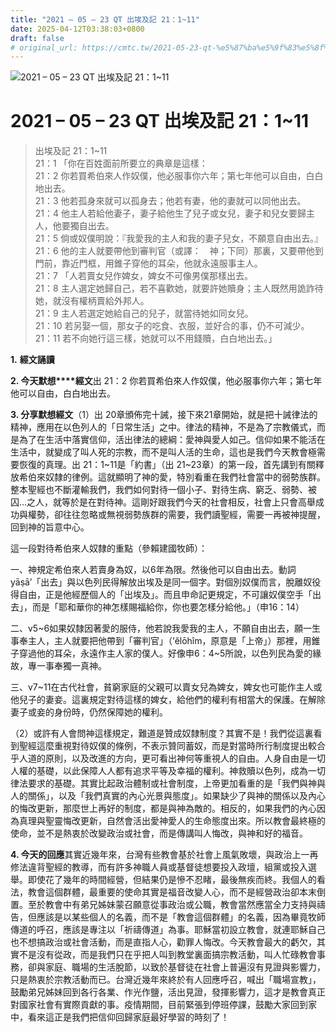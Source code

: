 ```yaml
---
title: "2021 – 05 – 23 QT 出埃及記 21：1~11"
date: 2025-04-12T03:38:03+0800
draft: false
# original_url: https://cmtc.tw/2021-05-23-qt-%e5%87%ba%e5%9f%83%e5%8f%8a%e8%a8%98-21%ef%bc%9a111
---
```


![2021 – 05 – 23 QT 出埃及記 21：1\~11](/images/qt.jpg   "2021 – 05 – 23 QT 出埃及記 21：1\~11")

# 2021 – 05 – 23 QT 出埃及記 21：1\~11

> 出埃及記 21：1\~11  
> 21：1 「你在百姓面前所要立的典章是這樣：  
> 21：2 你若買希伯來人作奴僕，他必服事你六年；第七年他可以自由，白白地出去。  
> 21：3 他若孤身來就可以孤身去；他若有妻，他的妻就可以同他出去。  
> 21：4 他主人若給他妻子，妻子給他生了兒子或女兒，妻子和兒女要歸主人，他要獨自出去。  
> 21：5 倘或奴僕明說：『我愛我的主人和我的妻子兒女，不願意自由出去。』  
> 21：6 他的主人就要帶他到審判官（或譯：　神；下同）那裏，又要帶他到門前，靠近門框，用錐子穿他的耳朵，他就永遠服事主人。  
> 21：7 「人若賣女兒作婢女，婢女不可像男僕那樣出去。  
> 21：8 主人選定她歸自己，若不喜歡她，就要許她贖身；主人既然用詭詐待她，就沒有權柄賣給外邦人。  
> 21：9 主人若選定她給自己的兒子，就當待她如同女兒。  
> 21：10 若另娶一個，那女子的吃食、衣服，並好合的事，仍不可減少。  
> 21：11 若不向她行這三樣，她就可以不用錢贖，白白地出去。」

**1.** **經文誦讀**

**2. 今天默想****經文**出 21：2 你若買希伯來人作奴僕，他必服事你六年；第七年他可以自由，白白地出去。

**3. 分享默想經文**（1）出 20章頒佈完十誡，接下來21章開始，就是把十誡律法的精神，應用在以色列人的「日常生活」之中。律法的精神，不是為了宗教儀式，而是為了在生活中落實信仰，活出律法的總綱：愛神與愛人如己。信仰如果不能活在生活中，就變成了叫人死的宗教，而不是叫人活的生命，這也是我們今天教會極需要恢復的真理。出 21：1\~11是「約書」（出 21\~23章）的第一段，首先講到有關釋放希伯來奴隸的律例。這就顯明了神的愛，特別看重在我們社會當中的弱勢族群。整本聖經也不斷灌輸我們，我們如何對待一個小子、對待生病、窮乏、弱勢、被囚…之人，就等於是在對待神。這剛好跟我們今天的社會相反，社會上只會高舉成功與權勢，卻往往忽略或無視弱勢族群的需要，我們讀聖經，需要一再被神提醒，回到神的旨意中心。

這一段對待希伯來人奴隸的重點（參賴建國牧師）：

一、神規定希伯來人若賣身為奴，以6年為限。然後他可以自由出去。動詞yāṣā’「出去」與以色列民得解放出埃及是同一個字。對個別奴僕而言，脫離奴役得自由，正是他經歷個人的「出埃及」。而且申命記更規定，不可讓奴僕空手「出去」，而是「耶和華你的神怎樣賜福給你，你也要怎樣分給他。」（申16：14）

二、v5\~6如果奴隸因著愛的服侍，他若說我愛我的主人，不願自由出去，願一生事奉主人，主人就要把他帶到「審判官」（’ĕlōhîm，原意是「上帝」）那裡，用錐子穿過他的耳朵，永遠作主人家的僕人。好像申6：4\~5所說，以色列民為愛的緣故，專一事奉獨一真神。

三、v7\~11在古代社會，貧窮家庭的父親可以賣女兒為婢女，婢女也可能作主人或他兒子的妻妾。這裏規定對待這樣的婢女，給他們的權利有相當大的保護。在解除妻子或妾的身份時，仍然保障她的權利。

（2）或許有人會問神這樣規定，難道是贊成奴隸制度？其實不是！我們從這裏看到聖經這麼重視對待奴僕的條例，不表示贊同蓄奴，而是對當時所行制度提出較合乎人道的原則，以及改進的方向，更可看出神何等重視人的自由。人身自由是一切人權的基礎，以此保障人人都有追求平等及幸福的權利。神救贖以色列，成為一切律法要求的基礎。其實比起政治體制或社會制度，上帝更加看重的是「我們與神與人的關係」，以及「我們真實的內心光景與態度」。如果缺少了與神的關係以及內心的悔改更新，那麼世上再好的制度，都是與神為敵的。相反的，如果我們的內心因為真理與聖靈悔改更新，自然會活出愛神愛人的生命態度出來。所以教會最終極的使命，並不是熱衷於改變政治或社會，而是傳講叫人悔改，與神和好的福音。

**4. 今天的回應**其實近幾年來，台灣有些教會基於社會上風氣敗壞，與政治上一再修法違背聖經的教導，而有許多神職人員或基督徒想要投入政壇，組黨或投入選舉。即使花了幾年的時間經營，但結果仍是慘不忍睹，最後無疾而終。我個人的看法，教會這個群體，最重要的使命其實是福音改變人心，而不是經營政治卻本末倒置。至於教會中有弟兄姊妹蒙召願意從事政治或公職，教會當然應當全力支持與禱告，但應該是以某些個人的名義，而不是「教會這個群體」的名義，因為畢竟牧師傳道的呼召，應該是專注以「祈禱傳道」為事。耶穌當初設立教會，就連耶穌自己也不想搞政治或社會活動，而是直指人心，勸罪人悔改。今天教會最大的虧欠，其實不是沒有從政，而是我們只在乎把人叫到教堂裏面搞宗教活動，叫人忙碌教會事務，卻與家庭、職場的生活脫節，以致於基督徒在社會上普遍沒有見證與影響力，只是熱衷於宗教活動而已。台灣近幾年來終於有人回應呼召，喊出「職場宣教」，鼓勵弟兄姊妹回到各行各業、作光作鹽，活出見證，發揮影響力，這才是教會真正對國家社會有實際貢獻的事。疫情期間，目前緊張到停班停課，鼓勵大家回到家中，看來這正是我們把信仰回歸家庭最好學習的時刻了！